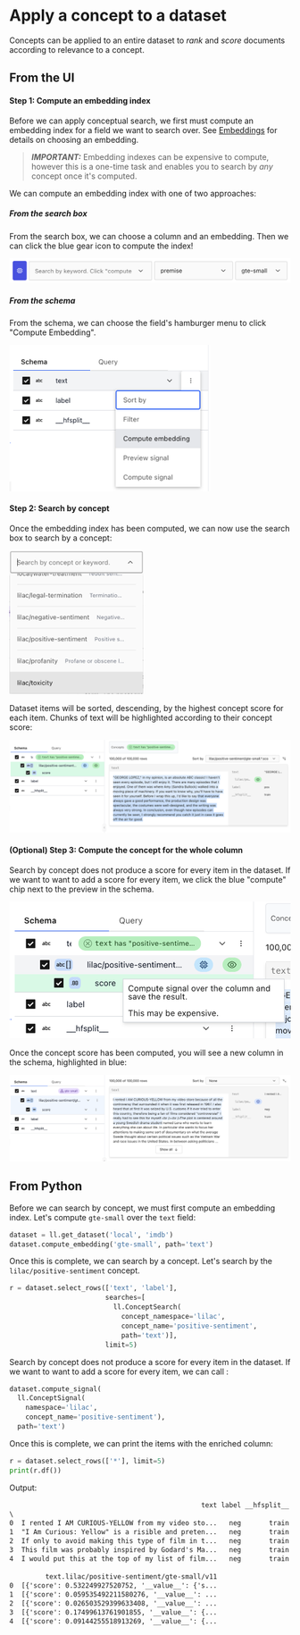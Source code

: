 # Apply a concept to a dataset

Concepts can be applied to an entire dataset to _rank_ and _score_ documents according to relevance
to a concept.

## From the UI

#### Step 1: Compute an embedding index

Before we can apply conceptual search, we first must compute an embedding index for a field we want
to search over. See [Embeddings](../embeddings/embeddings.md) for details on choosing an embedding.

> **_IMPORTANT:_** Embedding indexes can be expensive to compute, however this is a one-time task
> and enables you to search by _any_ concept once it's computed.

We can compute an embedding index with one of two approaches:

##### From the search box

From the search box, we can choose a column and an embedding. Then we can click the blue gear icon
to compute the index!

<img src="../_static/dataset/dataset_search_compute.png"></img>

##### From the schema

From the schema, we can choose the field's hamburger menu to click "Compute Embedding".

<img width=360 src="../_static/dataset/dataset_schema_compute_embedding.png"></img>

#### Step 2: Search by concept

Once the embedding index has been computed, we can now use the search box to search by a concept:

<img width=240 src="../_static/dataset/dataset_search_concept.png"></img>

Dataset items will be sorted, descending, by the highest concept score for each item. Chunks of text
will be highlighted according to their concept score:

<img src="../_static/dataset/dataset_search_concept_results.png"></img>

#### (Optional) Step 3: Compute the concept for the whole column

Search by concept does not produce a score for every item in the dataset. If we want to want to add
a score for every item, we click the blue "compute" chip next to the preview in the schema.

<img src="../_static/dataset/dataset_compute_concept.png"></img>

Once the concept score has been computed, you will see a new column in the schema, highlighted in
blue:

<img src="../_static/dataset/dataset_compute_concept_results.png"></img>

## From Python

Before we can search by concept, we must first compute an embedding index. Let's compute `gte-small`
over the `text` field:

```python
dataset = ll.get_dataset('local', 'imdb')
dataset.compute_embedding('gte-small', path='text')
```

Once this is complete, we can search by a concept. Let's search by the `lilac/positive-sentiment`
concept.

```python
r = dataset.select_rows(['text', 'label'],
                        searches=[
                          ll.ConceptSearch(
                            concept_namespace='lilac',
                            concept_name='positive-sentiment',
                            path='text')],
                        limit=5)
```

Search by concept does not produce a score for every item in the dataset. If we want to want to add
a score for every item, we can call [](#Dataset.compute_signal):

```python
dataset.compute_signal(
  ll.ConceptSignal(
    namespace='lilac',
    concept_name='positive-sentiment'),
  path='text')
```

Once this is complete, we can print the items with the enriched column:

```python
r = dataset.select_rows(['*'], limit=5)
print(r.df())
```

Output:

```
                                                text label __hfsplit__  \
0  I rented I AM CURIOUS-YELLOW from my video sto...   neg       train
1  "I Am Curious: Yellow" is a risible and preten...   neg       train
2  If only to avoid making this type of film in t...   neg       train
3  This film was probably inspired by Godard's Ma...   neg       train
4  I would put this at the top of my list of film...   neg       train

         text.lilac/positive-sentiment/gte-small/v11
0  [{'score': 0.532249927520752, '__value__': {'s...
1  [{'score': 0.059535492211580276, '__value__': ...
2  [{'score': 0.026503529399633408, '__value__': ...
3  [{'score': 0.17499613761901855, '__value__': {...
4  [{'score': 0.09144255518913269, '__value__': {...
```
